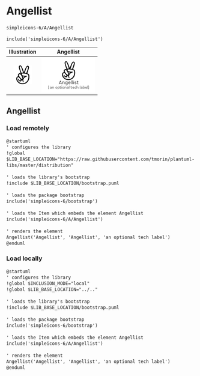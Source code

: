 # Angellist


```text
simpleicons-6/A/Angellist
```

```text
include('simpleicons-6/A/Angellist')
```



| Illustration | Angellist |
| :---: | :---: |
| ![illustration for Illustration](../../simpleicons-6/A/Angellist.png) | ![illustration for Angellist](../../simpleicons-6/A/Angellist.Local.png) |




## Angellist

### Load remotely
```plantuml
@startuml
' configures the library
!global $LIB_BASE_LOCATION="https://raw.githubusercontent.com/tmorin/plantuml-libs/master/distribution"

' loads the library's bootstrap
!include $LIB_BASE_LOCATION/bootstrap.puml

' loads the package bootstrap
include('simpleicons-6/bootstrap')

' loads the Item which embeds the element Angellist
include('simpleicons-6/A/Angellist')

' renders the element
Angellist('Angellist', 'Angellist', 'an optional tech label')
@enduml
```

### Load locally
```plantuml
@startuml
' configures the library
!global $INCLUSION_MODE="local"
!global $LIB_BASE_LOCATION="../.."

' loads the library's bootstrap
!include $LIB_BASE_LOCATION/bootstrap.puml

' loads the package bootstrap
include('simpleicons-6/bootstrap')

' loads the Item which embeds the element Angellist
include('simpleicons-6/A/Angellist')

' renders the element
Angellist('Angellist', 'Angellist', 'an optional tech label')
@enduml
```

